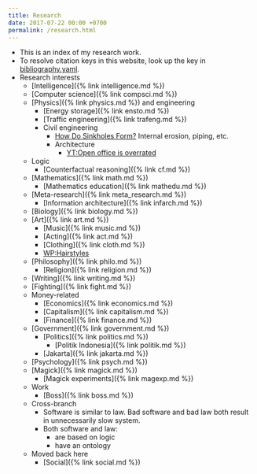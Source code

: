 ```yaml
---
title: Research
date: 2017-07-22 00:00 +0700
permalink: /research.html
---
```


- This is an index of my research work.
- To resolve citation keys in this website, look up the key in [bibliography.yaml](https://github.com/edom/edom.github.io/blob/master/bibliography.yaml).
- Research interests
    - [Intelligence]({% link intelligence.md %})
    - [Computer science]({% link compsci.md %})
    - [Physics]({% link physics.md %}) and engineering
        - [Energy storage]({% link ensto.md %})
        - [Traffic engineering]({% link trafeng.md %})
        - Civil engineering
            - [How Do Sinkholes Form?](https://www.youtube.com/watch?v=e-DVIQPqS8E)
            Internal erosion, piping, etc.
            - Architecture
                - [YT:Open office is overrated](https://www.youtube.com/watch?v=-p6WWRarjNs)
    - Logic
        - [Counterfactual reasoning]({% link cf.md %})
    - [Mathematics]({% link math.md %})
        - [Mathematics education]({% link mathedu.md %})
    - [Meta-research]({% link meta_research.md %})
        - [Information architecture]({% link infarch.md %})
    - [Biology]({% link biology.md %})
    - [Art]({% link art.md %})
        - [Music]({% link music.md %})
        - [Acting]({% link act.md %})
        - [Clothing]({% link cloth.md %})
        - [WP:Hairstyles](https://en.wikipedia.org/wiki/List_of_hairstyles)
    - [Philosophy]({% link philo.md %})
        - [Religion]({% link religion.md %})
    - [Writing]({% link writing.md %})
    - [Fighting]({% link fight.md %})
    - Money-related
        - [Economics]({% link economics.md %})
        - [Capitalism]({% link capitalism.md %})
        - [Finance]({% link finance.md %})
    - [Government]({% link government.md %})
        - [Politics]({% link politics.md %})
            - [Politik Indonesia]({% link politik.md %})
        - [Jakarta]({% link jakarta.md %})
    - [Psychology]({% link psych.md %})
    - [Magick]({% link magick.md %})
        - [Magick experiments]({% link magexp.md %})
    - Work
        - [Boss]({% link boss.md %})
    - Cross-branch
        - Software is similar to law.
        Bad software and bad law both result in unnecessarily slow system.
        - Both software and law:
            - are based on logic
            - have an ontology
    - Moved back here
        - [Social]({% link social.md %})
